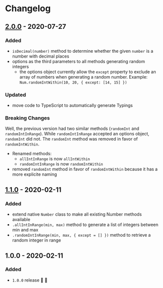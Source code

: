 # Changelog


## [2.0.0](https://github.com/supercharge/numbers/compare/v1.1.0...v2.0.0) - 2020-07-27

### Added
- `isDecimal(number)` method to determine whether the given `number` is a number with decimal places
- options as the third parameters to all methods generating random integers
  - the options object currently allow the `except` property to exclude an array of numbers when generating a random number. Example: `Num.randomIntWithin(10, 20, { except: [14, 15] })`

### Updated
- move code to TypeScript to automatically generate Typings

### Breaking Changes
Well, the previous version had two similar methods (`randomInt` and `randomIntInRange`). While `randomIntInRange` accepted an options object, `randomInt` did not. The `randomInt` method was removed in favor of `randomIntWithin`.

- Renamed methods:
  - `allIntInRange` is now `allIntWithin`
  - `randomIntInRange` is now `randomIntWithin`
- removed `randomInt` method in favor of `randomIntWithin` because it has a more explicite naming


## [1.1.0](https://github.com/supercharge/numbers/compare/v1.0.0...v1.1.0) - 2020-02-11

### Added
- extend native `Number` class to make all existing Number methods available
- `.allIntInRange(min, max)` method to generate a list of integers between min and max
- `.randomIntInRange(min, max, { except = [] })` method to retrieve a random integer in range


## 1.0.0 - 2020-02-11

### Added
- `1.0.0` release 🚀 🎉
